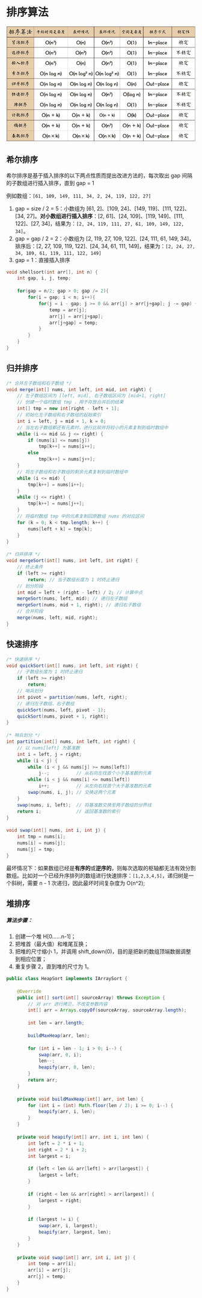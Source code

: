 # 排序算法

![sort](https://raw.githubusercontent.com/Moriic/picture/main/image/1727444994_0.png)

## 希尔排序

希尔排序是基于插入排序的以下两点性质而提出改进方法的，每次取出 gap 间隔的子数组进行插入排序，直到 gap = 1

例如数组：`[61, 109, 149, 111, 34, 2, 24, 119, 122, 27]`

1. gap = size / 2 = 5：小数组为 [61, 2]、[109, 24]、[149, 119]、[111, 122]、[34, 27]。**对小数组进行插入排序**：[2, 61]、[24, 109]、[119, 149]、[111, 122]、[27, 34]，结果为：`[2, 24, 119, 111, 27, 61, 109, 149, 122, 34]`。
2. gap = gap / 2 = 2：小数组为 [2, 119, 27, 109, 122]`、`[24, 111, 61, 149, 34]，排序后：[2, 27, 109, 119, 122]`、`[24, 34, 61, 111, 149]，结果为：`[2, 24, 27, 34, 109, 61, 119, 111, 122, 149]`
3. gap = 1：直接插入排序

```c
void shellsort(int arr[], int n) {
    int gap, i, j, temp;

    for(gap = n/2; gap > 0; gap /= 2){
   		for(i = gap; i < n; i++){
   			for(j = i - gap; j >= 0 && arr[j] > arr[j+gap]; j -= gap) {
                temp = arr[j];
                arr[j] = arr[j+gap];
                arr[j+gap] = temp;
            }
   		}    
    }
}
```

## 归并排序

```java
/* 合并左子数组和右子数组 */
void merge(int[] nums, int left, int mid, int right) {
    // 左子数组区间为 [left, mid], 右子数组区间为 [mid+1, right]
    // 创建一个临时数组 tmp ，用于存放合并后的结果
    int[] tmp = new int[right - left + 1];
    // 初始化左子数组和右子数组的起始索引
    int i = left, j = mid + 1, k = 0;
    // 当左右子数组都还有元素时，进行比较并将较小的元素复制到临时数组中
    while (i <= mid && j <= right) {
        if (nums[i] <= nums[j])
            tmp[k++] = nums[i++];
        else
            tmp[k++] = nums[j++];
    }
    // 将左子数组和右子数组的剩余元素复制到临时数组中
    while (i <= mid) {
        tmp[k++] = nums[i++];
    }
    while (j <= right) {
        tmp[k++] = nums[j++];
    }
    // 将临时数组 tmp 中的元素复制回原数组 nums 的对应区间
    for (k = 0; k < tmp.length; k++) {
        nums[left + k] = tmp[k];
    }
}

/* 归并排序 */
void mergeSort(int[] nums, int left, int right) {
    // 终止条件
    if (left >= right)
        return; // 当子数组长度为 1 时终止递归
    // 划分阶段
    int mid = left + (right - left) / 2; // 计算中点
    mergeSort(nums, left, mid); // 递归左子数组
    mergeSort(nums, mid + 1, right); // 递归右子数组
    // 合并阶段
    merge(nums, left, mid, right);
}
```

## 快速排序

```java
/* 快速排序 */
void quickSort(int[] nums, int left, int right) {
    // 子数组长度为 1 时终止递归
    if (left >= right)
        return;
    // 哨兵划分
    int pivot = partition(nums, left, right);
    // 递归左子数组、右子数组
    quickSort(nums, left, pivot - 1);
    quickSort(nums, pivot + 1, right);
}

/* 哨兵划分 */
int partition(int[] nums, int left, int right) {
    // 以 nums[left] 为基准数
    int i = left, j = right;
    while (i < j) {
        while (i < j && nums[j] >= nums[left])
            j--;          // 从右向左找首个小于基准数的元素
        while (i < j && nums[i] <= nums[left])
            i++;          // 从左向右找首个大于基准数的元素
        swap(nums, i, j); // 交换这两个元素
    }
    swap(nums, i, left);  // 将基准数交换至两子数组的分界线
    return i;             // 返回基准数的索引
}

void swap(int[] nums, int i, int j) {
    int tmp = nums[i];
    nums[i] = nums[j];
    nums[j] = tmp;
}
```

最坏情况下：如果数组已经是**有序的**或**逆序的**，则每次选取的枢轴都无法有效分割数组。比如对一个已经升序排列的数组进行快速排序：`[1,2,3,4,5]`，递归树是一个斜树，需要 n - 1 次递归，因此最坏时间复杂度为 O(n^2);

## 堆排序

##### 算法步骤：

1. 创建一个堆 H[0……n-1]；
2. 把堆首（最大值）和堆尾互换；
3. 把堆的尺寸缩小 1，并调用 shift_down(0)，目的是把新的数组顶端数据调整到相应位置；
4. 重复步骤 2，直到堆的尺寸为 1。

```java
public class HeapSort implements IArraySort {

    @Override
    public int[] sort(int[] sourceArray) throws Exception {
        // 对 arr 进行拷贝，不改变参数内容
        int[] arr = Arrays.copyOf(sourceArray, sourceArray.length);

        int len = arr.length;

        buildMaxHeap(arr, len);

        for (int i = len - 1; i > 0; i--) {
            swap(arr, 0, i);
            len--;
            heapify(arr, 0, len);
        }
        return arr;
    }

    private void buildMaxHeap(int[] arr, int len) {
        for (int i = (int) Math.floor(len / 2); i >= 0; i--) {
            heapify(arr, i, len);
        }
    }

    private void heapify(int[] arr, int i, int len) {
        int left = 2 * i + 1;
        int right = 2 * i + 2;
        int largest = i;

        if (left < len && arr[left] > arr[largest]) {
            largest = left;
        }

        if (right < len && arr[right] > arr[largest]) {
            largest = right;
        }

        if (largest != i) {
            swap(arr, i, largest);
            heapify(arr, largest, len);
        }
    }

    private void swap(int[] arr, int i, int j) {
        int temp = arr[i];
        arr[i] = arr[j];
        arr[j] = temp;
    }
}
```

